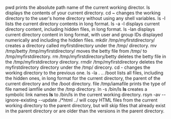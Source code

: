 pwd prints the absolute path name of the current working director.
ls displays the contents of your current directory.
cd ~ changes the working directory to the user's home directory without using any shell variables.
ls -l lists the current directory contents in long format.
ls -a -l displays current directory content, including hidden files, in long format.
ls -lan displays current directory content in long format, with user and group IDs displayed numerically and including the hidden files.
mkdir /tmp/myfirstdirectory/ creates a directory called myfirstdirectory under the /tmp/ directory.
mv /tmp/betty /tmp/myfirstdirectory/ moves the betty file from /tmp/ to /tmp/myfirstdirectory.
rm /tmp/myfirstdirectory/betty deletes the betty file in the /tmp/myfirstdirectory directory.
rmdir /tmp/myfirstdirectory deletes the myfirstdirectory directory under the /tmp/ direcory.
cd - changes the working directory to the previous one.
ls -la . .. /boot lists all files, including the hidden ones, in long format for the current directory, the parent of the current directory and the /boot directory.
file /tmp/iamafile prints the type of file named iamfile under the /tmp directory.
ln -s /bin/ls __ls__ creates a symbolic link names __ls__ to /bin/ls in the current working directory.
rsyn -av --ignore-existing --update ./*html ../ will copy HTML files from the current working directory to the parent directory, but will skip files that already exist in the parent directory or are older than the versions in the parent directory.